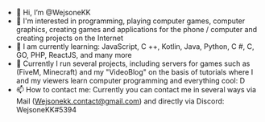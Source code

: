 - 👋 Hi, I’m @WejsoneKK
- 👀 I'm interested in programming, playing computer games, computer graphics, creating games and applications for the phone / computer   and creating projects on the Internet
- 🌱 I am currently learning: JavaScript, C ++, Kotlin, Java, Python, C #, C, GO, PHP, ReactJS, and many more
- 💞️ Currently I run several projects, including servers for games such as (FiveM, Minecraft) and my "VideoBlog" on the basis of tutorials where I and my viewers learn computer programming and everything cool: D
- 📫 How to contact me: Currently you can contact me in several ways via Mail (Wejsonekk.contact@gmail.com) and directly via Discord: WejsoneKK#5394
